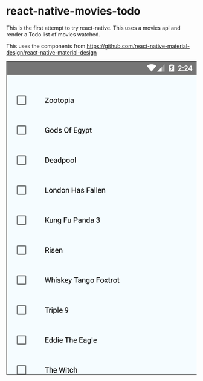 # react-native-movies-todo

This is the first attempt to try react-native. This uses a movies api and render a Todo list of movies watched.

This uses the components from https://github.com/react-native-material-design/react-native-material-design

![List](https://raw.githubusercontent.com/addi90/react-native-movies-todo/master/images/screenshot.png)
